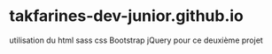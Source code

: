 # takfarines-dev-junior.github.io
utilisation du html sass css Bootstrap jQuery  pour ce deuxième projet 
